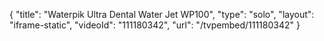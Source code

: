 {
    "title": "Waterpik Ultra Dental Water Jet WP100",
    "type": "solo",
    "layout": "iframe-static",
    "videoId": "111180342",
    "url": "\/tvpembed\/111180342"
}